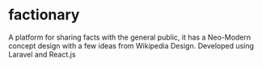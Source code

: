 # factionary
A platform for sharing facts with the general public, it has a Neo-Modern concept design with a few ideas from Wikipedia Design. Developed using Laravel and React.js
